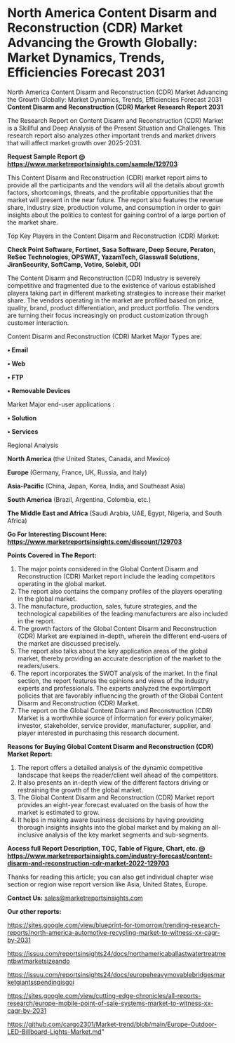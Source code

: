 # North America Content Disarm and Reconstruction (CDR) Market Advancing the Growth Globally: Market Dynamics, Trends, Efficiencies Forecast 2031
North America Content Disarm and Reconstruction (CDR) Market Advancing the Growth Globally: Market Dynamics, Trends, Efficiencies Forecast 2031
<strong>Content Disarm and Reconstruction (CDR) Market Research Report 2031</strong>

The Research Report on Content Disarm and Reconstruction (CDR) Market is a Skillful and Deep Analysis of the Present Situation and Challenges. This research report also analyzes other important trends and market drivers that will affect market growth over 2025-2031.

<strong>Request Sample Report @ <a href=https://www.marketreportsinsights.com/sample/129703>https://www.marketreportsinsights.com/sample/129703</a></strong>

This Content Disarm and Reconstruction (CDR) market report aims to provide all the participants and the vendors will all the details about growth factors, shortcomings, threats, and the profitable opportunities that the market will present in the near future. The report also features the revenue share, industry size, production volume, and consumption in order to gain insights about the politics to contest for gaining control of a large portion of the market share.

Top Key Players in the Content Disarm and Reconstruction (CDR) Market:

<strong>Check Point Software, Fortinet, Sasa Software, Deep Secure, Peraton, ReSec Technologies, OPSWAT, YazamTech, Glasswall Solutions, JiranSecurity, SoftCamp, Votiro, Solebit, ODI</strong>

The Content Disarm and Reconstruction (CDR) Industry is severely competitive and fragmented due to the existence of various established players taking part in different marketing strategies to increase their market share. The vendors operating in the market are profiled based on price, quality, brand, product differentiation, and product portfolio. The vendors are turning their focus increasingly on product customization through customer interaction.

Content Disarm and Reconstruction (CDR) Market Major Types are:

<strong>• Email

• Web

• FTP

• Removable Devices</strong>

Market Major end-user applications :

<strong>• Solution

• Services</strong>

Regional Analysis

</u><strong><b>North America</b></strong> (the United States, Canada, and Mexico)

<strong><b>Europe </b></strong>(Germany, France, UK, Russia, and Italy)

<strong><b>Asia-Pacific</b></strong> (China, Japan, Korea, India, and Southeast Asia)

<strong><b>South America</b></strong> (Brazil, Argentina, Colombia, etc.)

<strong><b>The Middle East and Africa</b></strong> (Saudi Arabia, UAE, Egypt, Nigeria, and South Africa)

<strong>Go For Interesting Discount Here: <a href=https://www.marketreportsinsights.com/discount/129703>https://www.marketreportsinsights.com/discount/129703</a></strong>

<strong>Points Covered in The Report:</strong>
<ol>
  <li>The major points considered in the Global Content Disarm and Reconstruction (CDR) Market report include the leading competitors operating in the global market.</li>
  <li>The report also contains the company profiles of the players operating in the global market.</li>
  <li>The manufacture, production, sales, future strategies, and the technological capabilities of the leading manufacturers are also included in the report.</li>
  <li>The growth factors of the Global Content Disarm and Reconstruction (CDR) Market are explained in-depth, wherein the different end-users of the market are discussed precisely.</li>
  <li>The report also talks about the key application areas of the global market, thereby providing an accurate description of the market to the readers/users.</li>
  <li>The report incorporates the SWOT analysis of the market. In the final section, the report features the opinions and views of the industry experts and professionals. The experts analyzed the export/import policies that are favorably influencing the growth of the Global Content Disarm and Reconstruction (CDR) Market.</li>
  <li>The report on the Global Content Disarm and Reconstruction (CDR) Market is a worthwhile source of information for every policymaker, investor, stakeholder, service provider, manufacturer, supplier, and player interested in purchasing this research document.</li>
</ol>
<strong>Reasons for Buying Global Content Disarm and Reconstruction (CDR) Market Report:</strong>

<ol>
  <li>The report offers a detailed analysis of the dynamic competitive landscape that keeps the reader/client well ahead of the competitors.</li>
  <li>It also presents an in-depth view of the different factors driving or restraining the growth of the global market.</li>
  <li>The Global Content Disarm and Reconstruction (CDR) Market report provides an eight-year forecast evaluated on the basis of how the market is estimated to grow.</li>
  <li>It helps in making aware business decisions by having providing thorough insights insights into the global market and by making an all-inclusive analysis of the key market segments and sub-segments.</li>
</ol>
<strong>Access full Report Description, TOC, Table of Figure, Chart, etc. @ <a href=https://www.marketreportsinsights.com/industry-forecast/content-disarm-and-reconstruction-cdr-market-2022-129703>https://www.marketreportsinsights.com/industry-forecast/content-disarm-and-reconstruction-cdr-market-2022-129703</a></strong>


Thanks for reading this article; you can also get individual chapter wise section or region wise report version like Asia, United States, Europe.

<strong>Contact Us:</strong>
sales@marketreportsinsights.com

<strong>Our other reports:</strong>

<a href=https://sites.google.com/view/blueprint-for-tomorrow/trending-research-reports/north-america-automotive-recycling-market-to-witness-xx-cagr-by-2031>https://sites.google.com/view/blueprint-for-tomorrow/trending-research-reports/north-america-automotive-recycling-market-to-witness-xx-cagr-by-2031</a>

<a href=https://issuu.com/reportsinsights24/docs/northamericaballastwatertreatmentbwtmarketsizeando>https://issuu.com/reportsinsights24/docs/northamericaballastwatertreatmentbwtmarketsizeando</a>

<a href=https://issuu.com/reportsinsights24/docs/europeheavymovablebridgesmarketgiantsspendingisgoi>https://issuu.com/reportsinsights24/docs/europeheavymovablebridgesmarketgiantsspendingisgoi</a>

<a href=https://sites.google.com/view/cutting-edge-chronicles/all-reports-research/europe-mobile-point-of-sale-systems-market-to-witness-xx-cagr-by-2031>https://sites.google.com/view/cutting-edge-chronicles/all-reports-research/europe-mobile-point-of-sale-systems-market-to-witness-xx-cagr-by-2031</a>

<a href=https://github.com/cargo2301/Market-trend/blob/main/Europe-Outdoor-LED-Billboard-Lights-Market.md>https://github.com/cargo2301/Market-trend/blob/main/Europe-Outdoor-LED-Billboard-Lights-Market.md</a>"
